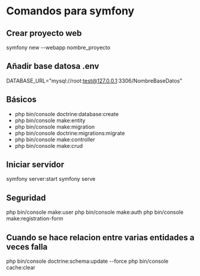 # Comandos para symfony

## Crear proyecto web
symfony new --webapp nombre_proyecto

## Añadir base datosa .env
DATABASE_URL="mysql://root:test@127.0.0.1:3306/NombreBaseDatos"

## Básicos
- php bin/console doctrine:database:create
- php bin/console make:entity
- php bin/console make:migration
- php bin/console doctrine:migrations:migrate
- php bin/console make:controller
- php bin/console make:crud

## Iniciar servidor

symfony server:start
symfony serve

## Seguridad

php bin/console make:user
php bin/console make:auth
php bin/console make:registration-form


## Cuando se hace relacion entre varias entidades a veces falla

php bin/console doctrine:schema:update --force
php bin/console cache:clear